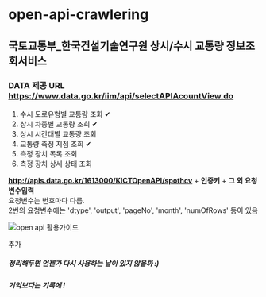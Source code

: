 # open-api-crawlering

## 국토교통부_한국건설기술연구원 상시/수시 교통량 정보조회서비스
### DATA 제공 URL https://www.data.go.kr/iim/api/selectAPIAcountView.do

1) 수시 도로유형별 교통량 조회 ✔
2) 상시 차종별 교통량 조회 ✔
3) 상시 시간대별 교통량 조회
4) 교통량 측정 지점 조회 ✔
5) 측정 장치 목록 조회
6) 측정 장치 상세 상태 조회

**http://apis.data.go.kr/1613000/KICTOpenAPI/spothcv** + **인증키** + **그 외 요청 변수입력** <br/>
요청변수는 번호마다 다름. <br/>
2번의 요청변수에는 'dtype', 'output', 'pageNo', 'month', 'numOfRows' 등이 있음

![open api 활용가이드](https://user-images.githubusercontent.com/99319638/167350628-f21ed972-efec-4072-8ed1-3a6cd4f24fa0.PNG)


추가 

##### 정리해두면 언젠가 다시 사용하는 날이 있지 않을까 :)
##### 기억보다는 기록에 !
